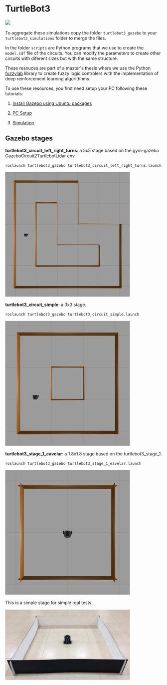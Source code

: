 # TurtleBot3
<img src="https://github.com/ROBOTIS-GIT/emanual/blob/master/assets/images/platform/turtlebot3/logo_turtlebot3.png" width="300">

To aggregate these simulations copy the folder `turtlebot3_gazebo` to your `turtlebot3_simulations` folder to merge the files.

In the folder `scripts` are Python programs that we use to create the `model.sdf` file of the circuits. You can modify the parameters to create other circuits with diferent sizes but with the same structure.

These resouces are part of a master's thesis where we use the Python [fuzzylab](https://github.com/ITTcs/fuzzylab) library to create fuzzy logic controlers with the implementation of deep reinforcement learning algorithhms.

To use these resources, you first need setup your PC following these tutorials:

1. [Install Gazebo using Ubuntu packages](http://gazebosim.org/tutorials?tut=install_ubuntu&cat=install)

2. [PC Setup](http://emanual.robotis.com/docs/en/platform/turtlebot3/pc_setup/)

3. [Simulation](http://emanual.robotis.com/docs/en/platform/turtlebot3/simulation/)

## Gazebo stages

**turtlebot3_circuit_left_right_turns**: a 5x5 stage based on the gym-gazebo  GazeboCircuit2TurtlebotLidar env.

```
roslaunch turtlebot3_gazebo turtlebot3_circuit_left_right_turns.launch
```

<img src="images/turtlebot3_circuit_left_right_turns.jpg" width="400">

**turtlebot3_circuit_simple**: a 3x3 stage.

```
roslaunch turtlebot3_gazebo turtlebot3_circuit_simple.launch
```

<img src="images/turtlebot3_circuit_simple.jpg" width="400">

**turtlebot3_stage_1_eavelar**: a 1.8x1.8 stage based on the turtlebot3_stage_1.

```
roslaunch turtlebot3_gazebo turtlebot3_stage_1_eavelar.launch
```

<img src="images/turtlebot3_stage_1_eavelar.jpg" width="400">

This is a simple stage for simple real tests.

<img src="images/real_turtlebot3_stage_1_eavelar.jpg" width="400">
